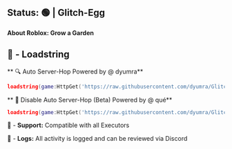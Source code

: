 ## Status: 🟢 | Glitch-Egg
**About Roblox: Grow a Garden**

## 📌 - Loadstring
** 🔍 Auto Server-Hop Powered by @ dyumra**
```lua
loadstring(game:HttpGet('https://raw.githubusercontent.com/dyumra/Glitch-Egg/refs/heads/main/Dupe-Pet-3f5j-67u8-2df9.lua'))()
```
** 🚫 Disable Auto Server-Hop (Beta) Powered by @ qué**
```lua
loadstring(game:HttpGet('https://raw.githubusercontent.com/dyumra/Glitch-Egg/refs/heads/main/Dupe-Pet-2u6j-8g4kf-9f6k.lua'))()
```


🔔 - **Support:** Compatible with all Executors

📂 - **Logs:** All activity is logged and can be reviewed via Discord
